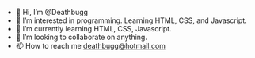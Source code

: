 - 👋 Hi, I’m @Deathbugg
- 👀 I’m interested in programming. Learning HTML, CSS, and Javascript.
- 🌱 I’m currently learning HTML, CSS, Javascript.
- 💞️ I’m looking to collaborate on anything.
- 📫 How to reach me deathbugg@hotmail.com

<!---
Deathbugg/Deathbugg is a ✨ special ✨ repository because its `README.md` (this file) appears on your GitHub profile.
You can click the Preview link to take a look at your changes.
--->
